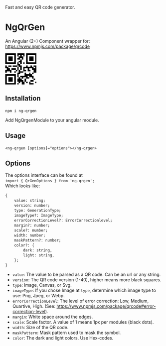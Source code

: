 Fast and easy QR code generator.

# NgQrGen
An Angular (2+) Component wrapper for: https://www.npmjs.com/package/qrcode

![Image](src/assets/demoImage.png "icon")

## Installation

`npm i ng-qrgen`  

Add NgQrgenModule to your angular module.

## Usage
`<ng-qrgen [options]="options"></ng-qrgen>`

## Options
The options interface can be found at  
`import { QrGenOptions } from 'ng-qrgen';`  
Which looks like:  
```
{
    value: string;
    version: number;
    type: GenerationType;
    imageType?: ImageType;
    errorCorrectionLevel?: ErrorCorrectionlevel;
    margin?: number;
    scale?: number;
    width: number;
    maskPattern?: number;
    color?: {
        dark: string,
        light: string,
    };
}
```

* `value`: The value to be parsed as a QR code. Can be an url or any string.  
* `version`: The QR code version (1-40), higher means more black squares.  
* `type`: Image, Canvas, or Svg. 
* `imageType`: If you chose Image at `type`, determine which image type to use: Png, Jpeg, or Webp.  
* `errorCorrectionLevel`: The level of error correction: Low, Medium, Quartive, High. (See: https://www.npmjs.com/package/qrcode#error-correction-level).  
* `margin`: White space around the edges.  
* `scale`: Scale factor. A value of 1 means 1px per modules (black dots).  
* `width`: Size of the QR code.  
* `maskPattern`: Mask pattern used to mask the symbol.  
* `color`: The dark and light colors. Use Hex-codes.  